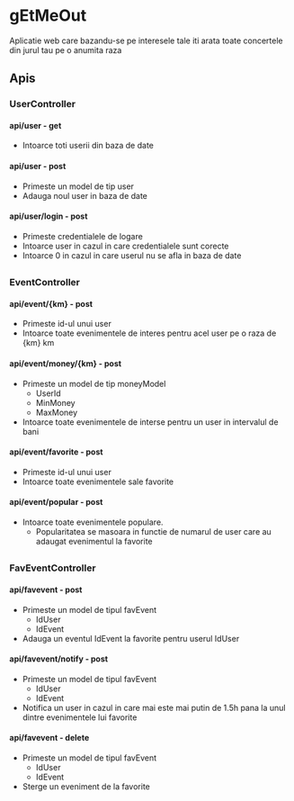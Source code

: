# gEtMeOut

Aplicatie web care bazandu-se pe interesele tale iti arata toate concertele din jurul tau pe o anumita raza

## Apis

### UserController

#### api/user - get
- Intoarce toti userii din baza de date

#### api/user - post
- Primeste un model de tip user
- Adauga noul user in baza de date

#### api/user/login - post
- Primeste credentialele de logare
- Intoarce user in cazul in care credentialele sunt corecte
- Intoarce 0 in cazul in care userul nu se afla in baza de date

##

### EventController

#### api/event/{km} - post
- Primeste id-ul unui user
- Intoarce toate evenimentele de interes pentru acel user pe o raza de {km} km

#### api/event/money/{km} - post
- Primeste un model de tip moneyModel
  - UserId
  - MinMoney
  - MaxMoney
- Intoarce toate evenimentele de interse pentru un user in intervalul de bani

#### api/event/favorite - post
- Primeste id-ul unui user
- Intoarce toate evenimentele sale favorite

#### api/event/popular - post
- Intoarce toate evenimentele populare.
  - Popularitatea se masoara in functie de numarul de user care au adaugat evenimentul la favorite

##

### FavEventController

#### api/favevent - post
- Primeste un model de tipul favEvent
  - IdUser
  - IdEvent
- Adauga un eventul IdEvent la favorite pentru userul IdUser

#### api/favevent/notify - post
- Primeste un model de tipul favEvent
  - IdUser
  - IdEvent
- Notifica un user in cazul in care mai este mai putin de 1.5h pana la unul dintre evenimentele lui favorite

#### api/favevent - delete
- Primeste un model de tipul favEvent
  - IdUser
  - IdEvent
- Sterge un eveniment de la favorite
